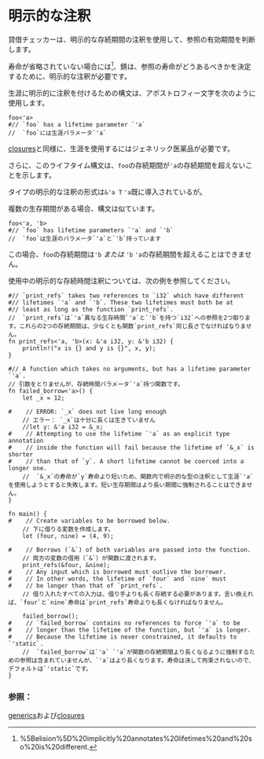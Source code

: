 # <!--Explicit annotation--> 明示的な注釈

<!--The borrow checker uses explicit lifetime annotations to determine how long references should be valid.-->
貸借チェッカーは、明示的な存続期間の注釈を使用して、参照の有効期間を判断します。
<!--In cases where lifetimes are not elided [^1], Rust requires explicit annotations to determine what the lifetime of a reference should be.-->
寿命が省略されていない場合には[^1]、錆は、参照の寿命がどうあるべきかを決定するために、明示的な注釈が必要です。
<!--The syntax for explicitly annotating a lifetime uses an apostrophe character as follows:-->
生涯に明示的に注釈を付けるための構文は、アポストロフィー文字を次のように使用します。

```rust,ignore
foo<'a>
#// `foo` has a lifetime parameter `'a`
//  `foo`には生涯パラメータ`'a`
```

<!--Similar to [closures][anonymity], using lifetimes requires generics.-->
[closures][anonymity]と同様に、生涯を使用するにはジェネリック医薬品が必要です。
<!--Additionally, this lifetime syntax indicates that the lifetime of `foo` may not exceed that of `'a`.-->
さらに、このライフタイム構文は、`foo`の存続期間が`'a`の存続期間を超えないことを示します。
<!--Explicit annotation of a type has the form `&'a T` where `'a` has already been introduced.-->
タイプの明示的な注釈の形式は`&'a T` `'a`既に導入されているが。

<!--In cases with multiple lifetimes, the syntax is similar:-->
複数の生存期間がある場合、構文は似ています。

```rust,ignore
foo<'a, 'b>
#// `foo` has lifetime parameters `'a` and `'b`
//  `foo`は生涯のパラメータ`'a`と`'b`持っています
```

<!--In this case, the lifetime of `foo` cannot exceed that of either `'a` *or* `'b`.-->
この場合、`foo`の存続期間は`'b` *または* `'b` `'a`の存続期間を超えることはできません。

<!--See the following example for explicit lifetime annotation in use:-->
使用中の明示的な存続時間注釈については、次の例を参照してください。

```rust,editable,ignore,mdbook-runnable
#// `print_refs` takes two references to `i32` which have different
#// lifetimes `'a` and `'b`. These two lifetimes must both be at
#// least as long as the function `print_refs`.
//  `print_refs`は`'a`異なる生存時間`'a`と`'b`を持つ`i32`への参照を2つ取ります。これらの2つの存続期間は、少なくとも関数`print_refs`同じ長さでなければなりません。
fn print_refs<'a, 'b>(x: &'a i32, y: &'b i32) {
    println!("x is {} and y is {}", x, y);
}

#// A function which takes no arguments, but has a lifetime parameter `'a`.
// 引数をとりませんが、存続時間パラメータ`'a`持つ関数です。
fn failed_borrow<'a>() {
    let _x = 12;

#    // ERROR: `_x` does not live long enough
    // エラー： `_x`は十分に長くは生きていません
    //let y: &'a i32 = &_x;
#    // Attempting to use the lifetime `'a` as an explicit type annotation 
#    // inside the function will fail because the lifetime of `&_x` is shorter
#    // than that of `y`. A short lifetime cannot be coerced into a longer one.
    //  `&_x`の寿命が`y`寿命より短いため、関数内で明示的な型の注釈として生涯`'a`を使用しようとすると失敗します。短い生存期間はより長い期間に強制されることはできません。
}

fn main() {
#    // Create variables to be borrowed below.
    // 下に借りる変数を作成します。
    let (four, nine) = (4, 9);
    
#    // Borrows (`&`) of both variables are passed into the function.
    // 両方の変数の借用（`&`）が関数に渡されます。
    print_refs(&four, &nine);
#    // Any input which is borrowed must outlive the borrower. 
#    // In other words, the lifetime of `four` and `nine` must 
#    // be longer than that of `print_refs`.
    // 借り入れたすべての入力は、借り手よりも長く存続する必要があります。言い換えれば、`four`と`nine`寿命は`print_refs`寿命よりも長くなければなりません。
    
    failed_borrow();
#    // `failed_borrow` contains no references to force `'a` to be 
#    // longer than the lifetime of the function, but `'a` is longer.
#    // Because the lifetime is never constrained, it defaults to `'static`.
    //  `failed_borrow`は`'a` `'a`が関数の存続期間より長くなるように強制するための参照は含まれていませんが、`'a`はより長くなります。寿命は決して拘束されないので、デフォルトは`'static`です。
}
```

[^1]: %5Belision%5D%20implicitly%20annotates%20lifetimes%20and%20so%20is%20different.

### <!--See also:--> 参照：

<!--[generics][generics] and [closures][closures]-->
[generics][generics]および[closures][closures]

<!--[anonymity]: fn/closures/anonymity.html
 [closures]: fn/closures.html
 [elision]: scope/lifetime/elision.html
 [generics]: generics.html
-->
[anonymity]: fn/closures/anonymity.html
 [closures]: fn/closures.html
 [elision]: scope/lifetime/elision.html
 [generics]: generics.html

